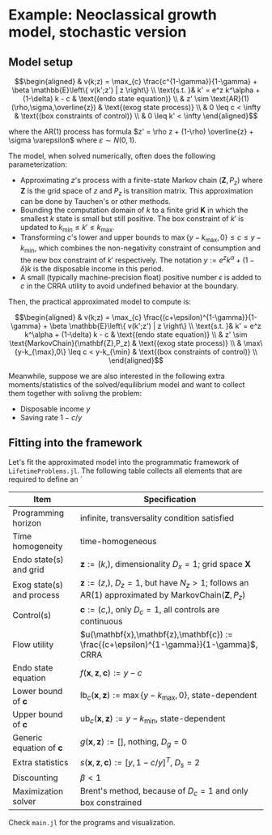 # Example: Neoclassical growth model, stochastic version


## Model setup

```math
\begin{aligned}
& v(k;z) = \max_{c} \frac{c^{1-\gamma}}{1-\gamma} + \beta \mathbb{E}\left\{ v(k';z') | z \right\}  \\
\text{s.t. }& k' = e^z k^\alpha + (1-\delta) k - c & \text{(endo state equation)} \\
& z' \sim \text{AR}(1)(\rho,\sigma,\overline{z}) & \text{(exog state process)}  \\
& 0 \leq c < \infty   & \text{(box constraints of control)} \\
& 0 \leq k' < \infty
\end{aligned}
```

where the AR(1) process has formula $z' = \rho z + (1-\rho) \overline{z} + \sigma \varepsilon$ where $\varepsilon \sim N(0,1)$.

The model, when solved numerically, often does the following parameterization:

- Approximating $z$'s process with a finite-state Markov chain $(\mathbf{Z},P_z)$ where $\mathbf{Z}$ is the grid space of $z$ and $P_z$ is transition matrix. This approximation can be done by Tauchen's or other methods.
- Bounding the computation domain of $k$ to a finite grid $\mathbf{K}$ in which the smallest $k$ state is small but still positive. The box constraint of $k'$ is updated to $k_{\min} \leq k' \leq k_{\max}$.
- Transforming $c$'s lower and upper bounds to $`\max\{y-k_{\max},0\} \leq c \leq y-k_{\min}`$, which combines the non-negativity constraint of consumption and the new box constraint of $k'$ respectively. The notation $y:=e^z k^\alpha + (1-\delta) k$ is the disposable income in this period. 
- A small (typically machine-precision float) positive number $\epsilon$ is added to $c$ in the CRRA utility to avoid undefined behavior at the boundary.

Then, the practical approximated model to compute is:

```math
\begin{aligned}
& v(k;z) = \max_{c} \frac{(c+\epsilon)^{1-\gamma}}{1-\gamma} + \beta \mathbb{E}\left\{ v(k';z') | z \right\}  \\
\text{s.t. }& k' = e^z k^\alpha + (1-\delta) k - c & \text{(endo state equation)} \\
& z' \sim \text{MarkovChain}(\mathbf{Z},P_z) & \text{(exog state process)}  \\
& \max\{y-k_{\max},0\} \leq c < y-k_{\min}   & \text{(box constraints of control)} \\
\end{aligned}
```

Meanwhile, suppose we are also interested in the following extra moments/statistics of the solved/equilibrium model and want to collect them together with solivng the problem:
- Disposable income $y$
- Saving rate $1-c/y$


## Fitting into the framework

Let's fit the approximated model into the programmatic framework of `LifetimeProblems.jl`. The following table collects all elements that are required to define an `

|Item|Specification|
|----|----------|
|Programming horizon | infinite, transversality condition satisfied |
|Time homogeneity  | time-homogeneous |
|Endo state(s) and grid| $\mathbf{z}:=(k,)$, dimensionality $D_x=1$; grid space $\mathbf{X}$ |
|Exog state(s) and process | $\mathbf{z}:=(z,)$, $D_z=1$, but have $N_z>1$; follows an AR(1) approximated by MarkovChain$(\mathbf{Z},P_z)$  |
|Control(s)   | $\mathbf{c}:=(c,)$, only $D_c=1$, all controls are continuous   |
|Flow utility | $u(\mathbf{x},\mathbf{z},\mathbf{c}) := \frac{(c+\epsilon)^{1-\gamma}}{1-\gamma}$, CRRA |
|Endo state equation | $f(\mathbf{x},\mathbf{z},\mathbf{c}):=y -c$  |
|Lower bound of $\mathbf{c}$ | $`\text{lb}_c(\mathbf{x},\mathbf{z}) := \max\{y-k_{\max},0\}`$, state-dependent  |
|Upper bound of $\mathbf{c}$ | $`\text{ub}_c(\mathbf{x},\mathbf{z}) := y-k_{\min}`$, state-dependent  |
|Generic equation of $\mathbf{c}$ | $g(\mathbf{x},\mathbf{z}) := []$, nothing, $D_g=0$  |
|Extra statistics | $s(\mathbf{x},\mathbf{z},\mathbf{c}) := [y,1-c/y]^T$, $D_s=2$  |
|Discounting | $\beta < 1$ |
|Maximization solver| Brent's method, because of $D_c=1$ and only box constrained |


Check `main.jl` for the programs and visualization.
